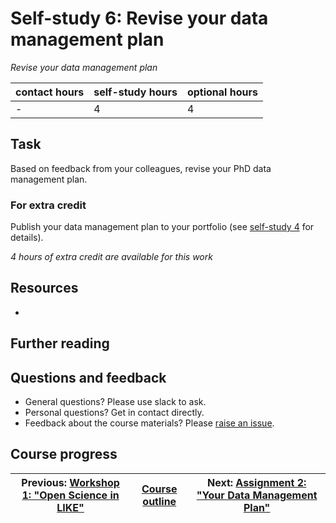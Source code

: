 # Self-study 6: Revise your data management plan
_*Revise your data management plan*_

| contact hours | self-study hours | optional hours |
|---|---|---|
| - | 4 | 4 |

## Task
Based on feedback from your colleagues, revise your PhD data management plan.

### For extra credit
Publish your data management plan to your portfolio (see [self-study 4](../08_selfstudy4/readme.md) for details).

_4 hours of extra credit are available for this work_


## Resources
-

## Further reading

## Questions and feedback
- General questions? Please use slack to ask.
- Personal questions? Get in contact directly.
- Feedback about the course materials? Please [raise an issue](https://github.com/LIKE-ITN/OpenScienceTrainingCourse/issues).


## Course progress
| Previous: [Workshop 1: "Open Science in LIKE"](../12_workshop1/readme.md) | [Course outline](../readme.md#course-outline) | Next: [Assignment 2: "Your Data Management Plan"](../14_assignment2/readme.md) |
|---|---|---|
